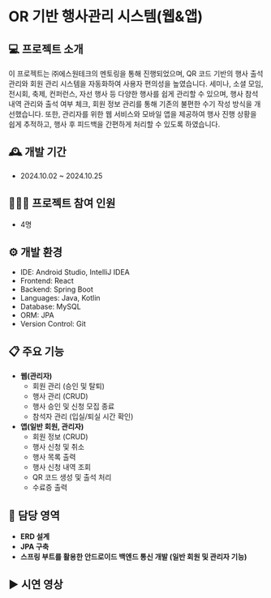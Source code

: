 # OR 기반 행사관리 시스템(웹&앱)

## 💻 프로젝트 소개
이 프로젝트는 ㈜에스원테크의 멘토링을 통해 진행되었으며, QR 코드 기반의 행사 출석 관리와 회원 관리 시스템을 자동화하여 사용자 편의성을 높였습니다. 세미나, 소셜 모임, 전시회, 축제, 컨퍼런스, 자선 행사 등 다양한 행사를 쉽게 관리할 수 있으며, 행사 참석 내역 관리와 출석 여부 체크, 회원 정보 관리를 통해 기존의 불편한 수기 작성 방식을 개선했습니다. 또한, 관리자를 위한 웹 서비스와 모바일 앱을 제공하여 행사 진행 상황을 쉽게 추적하고, 행사 후 피드백을 간편하게 처리할 수 있도록 하였습니다.

## 🕰️ 개발 기간
* 2024.10.02 ~ 2024.10.25

## 🧑‍🤝‍🧑 프로젝트 참여 인원
* 4명

## ⚙️ 개발 환경
* IDE: Android Studio, IntelliJ IDEA
* Frontend: React
* Backend: Spring Boot
* Languages: Java, Kotlin
* Database: MySQL
* ORM: JPA
* Version Control: Git

## 📋 주요 기능
- **웹(관리자)**
  - 회원 관리 (승인 및 탈퇴)
  - 행사 관리 (CRUD)
  - 행사 승인 및 신청 모집 종료
  - 참석자 관리 (입실/퇴실 시간 확인)
- **앱(일반 회원, 관리자)**
  - 회원 정보 (CRUD)
  - 행사 신청 및 취소
  - 행사 목록 출력
  - 행사 신청 내역 조회
  - QR 코드 생성 및 출석 처리
  - 수료증 출력

## 🙋 담당 영역
- **ERD 설계**
- **JPA 구축**
- **스프링 부트를 활용한 안드로이드 백엔드 통신 개발 (일반 회원 및 관리자 기능)**

## ▶️ 시연 영상
